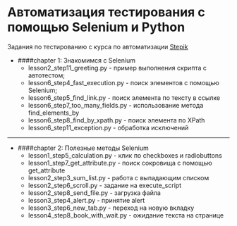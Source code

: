 # Автоматизация тестирования с помощью Selenium и Python

Задания по тестированию с курса по автоматизации [Stepik](https://stepik.org/course/575/syllabus)

* ####chapter 1: Знакомимся с Selenium
    * lesson2_step11_greeting.py - пример выполнения скрипта с автотестом;
    * lesson6_step4_fast_execution.py - поиск элементов с помощью Selenium;
    * lesson6_step5_find_link.py - поиск элемента по тексту в ссылке
    * lesson6_step7_too_many_fields.py - использование метода find_elements_by
    * lesson6_step8_find_by_xpath.py - поиск элемента по XPath
    * lesson6_step11_exception.py - обработка исключений
***
* ####chapter 2: Полезные методы Selenium
    * lesson1_step5_calculation.py - клик по checkboxes и radiobuttons
    * lesson1_step7_get_attribute.py - поиск сокровища с помощью get_attribute
    * lesson2_step3_sum_list.py - работа с выпадающим списком
    * lesson2_step6_scroll.py - задание на execute_script
    * lesson2_step8_send_file.py - загрузка файла
    * lesson3_step4_alert.py - принятие alert
    * lesson3_step6_new_tab.py - переход на новую вкладку
    * lesson4_step8_book_with_wait.py - ожидание текста на странице
